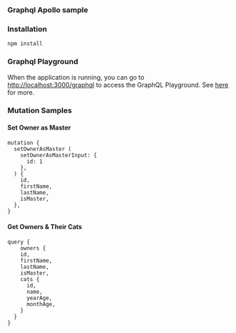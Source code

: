 ### Graphql Apollo sample

### Installation

`npm install`

### Graphql Playground

When the application is running, you can go to [http://localhost:3000/graphql](http://localhost:3000/graphql) to access the GraphQL Playground.  See [here](https://docs.nestjs.com/graphql/quick-start#playground) for more.

### Mutation Samples
#### Set Owner as Master
```
mutation {
  setOwnerAsMaster (
    setOwnerAsMasterInput: {
      id: 1
    },
  ) {
  	id,
    firstName,
    lastName,
    isMaster,
  },
}
```

#### Get Owners & Their Cats
```
query {
	owners {
    id,
    firstName,
    lastName,
    isMaster,
    cats {
      id,
      name,
      yearAge,
      monthAge,
    }
  }
}
```
